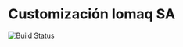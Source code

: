Customización Iomaq SA
======================
[![Build Status](https://travis-ci.org/jobiols/cl-iomaq.svg?branch=9.0)](https://travis-ci.org/jobiols/cl-iomaq)

